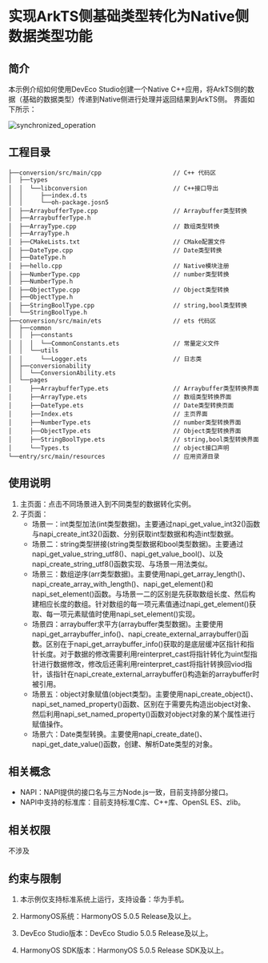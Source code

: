 # 实现ArkTS侧基础类型转化为Native侧数据类型功能

## 简介

本示例介绍如何使用DevEco Studio创建一个Native C++应用，将ArkTS侧的数据（基础的数据类型）传递到Native侧进行处理并返回结果到ArkTS侧。
界面如下所示：

![synchronized_operation](screenshots/device/data_conversion.gif)

## 工程目录

```
├──conversion/src/main/cpp                    // C++ 代码区
│  ├──types
│  │  └──libconversion                        // C++接口导出
│  │     ├──index.d.ts                        
│  │     └──oh-package.josn5                 
│  ├──ArraybufferType.cpp                     // Arraybuffer类型转换
│  ├──ArraybufferType.h                       
│  ├──ArrayType.cpp                           // 数组类型转换
│  ├──ArrayType.h
│  ├──CMakeLists.txt                          // CMake配置文件
│  ├──DateType.cpp                            // Date类型转换
│  ├──DateType.h
│  ├──hello.cpp                               // Native模块注册                             
│  ├──NumberType.cpp                          // number类型转换
│  ├──NumberType.h                          
│  ├──ObjectType.cpp                          // Object类型转换
│  ├──ObjectType.h                            
│  ├──StringBoolType.cpp                      // string,bool类型转换
│  └──StringBoolType.h                        
├──conversion/src/main/ets                    // ets 代码区
│  ├──common
│  │  ├──constants  
│  │  │  └──CommonConstants.ets               // 常量定义文件
│  │  └──utils
│  │     └──Logger.ets                        // 日志类
│  ├──conversionability
│  │  └──ConversionAbility.ets       
│  └──pages
│     ├──ArraybufferType.ets                  // Arraybuffer类型转换界面
│     ├──ArrayType.ets                        // 数组类型转换界面
│     ├──DateType.ets                         // Date类型转换页面
│     ├──Index.ets                            // 主页界面
│     ├──NumberType.ets                       // number类型转换界面
│     ├──ObjectType.ets                       // Object类型转换界面
│     ├──StringBoolType.ets                   // string,bool类型转换界面
│     └──Types.ts                             // object接口声明
└──entry/src/main/resources                   // 应用资源目录
```

## 使用说明

1. 主页面：点击不同场景进入到不同类型的数据转化实例。
2. 子页面：
   - 场景一：int类型加法(int类型数据)。主要通过napi_get_value_int32()函数与napi_create_int32()函数、分别获取int型数据和构造int型数据。
   - 场景二：string类型拼接(string类型数据和bool类型数据)。主要通过napi_get_value_string_utf8()、napi_get_value_bool()、以及napi_create_string_utf8()函数实现、与场景一用法类似。
   - 场景三：数组逆序(arr类型数据)。主要使用napi_get_array_length()、napi_create_array_with_length()、napi_get_element()和napi_set_element()函数。与场景一二的区别是先获取数组长度、然后构建相应长度的数组。针对数组的每一项元素值通过napi_get_element()获取、每一项元素赋值时使用napi_set_element()实现。
   - 场景四：arraybuffer求平方(arraybuffer类型数据)。主要使用napi_get_arraybuffer_info()、napi_create_external_arraybuffer()函数。区别在于napi_get_arraybuffer_info()获取的是底层缓冲区指针和指针长度。对于数据的修改需要利用reinterpret_cast将指针转化为uint型指针进行数据修改，修改后还需利用reinterpret_cast将指针转换回viod指针，该指针在napi_create_external_arraybuffer()构造新的arraybuffer时被引用。
   - 场景五：object对象赋值(object类型)。主要使用napi_create_object()、napi_set_named_property()函数、区别在于需要先构造出object对象、然后利用napi_set_named_property()函数对object对象的某个属性进行赋值操作。
   - 场景六：Date类型转换。主要使用napi_create_date()、napi_get_date_value()函数，创建、解析Date类型的对象。

## 相关概念

- NAPI：NAPI提供的接口名与三方Node.js一致，目前支持部分接口。
- NAPI中支持的标准库：目前支持标准C库、C++库、OpenSL ES、zlib。

## 相关权限

不涉及

## 约束与限制

1. 本示例仅支持标准系统上运行，支持设备：华为手机。

2. HarmonyOS系统：HarmonyOS 5.0.5 Release及以上。

3. DevEco Studio版本：DevEco Studio 5.0.5 Release及以上。

4. HarmonyOS SDK版本：HarmonyOS 5.0.5 Release SDK及以上。
